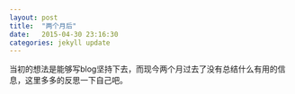 ```yaml
---
layout: post
title:  "两个月后"
date:   2015-04-30 23:16:30
categories: jekyll update
---
```

   当初的想法是能够写blog坚持下去，而现今两个月过去了没有总结什么有用的信息，这里多多的反思一下自己吧。
